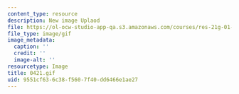 ```yaml
---
content_type: resource
description: New image Uplaod
file: https://ol-ocw-studio-app-qa.s3.amazonaws.com/courses/res-21g-01-kana-spring-2010/9551cf636c38f5607f40dd6466e1ae27_0421.gif
file_type: image/gif
image_metadata:
  caption: ''
  credit: ''
  image-alt: ''
resourcetype: Image
title: 0421.gif
uid: 9551cf63-6c38-f560-7f40-dd6466e1ae27
---
```


